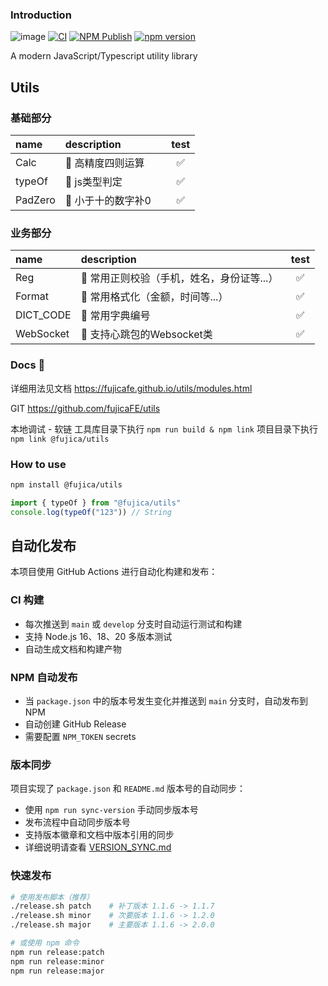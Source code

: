 ### Introduction

![image](https://img.shields.io/badge/Version-1.1.8-green.svg)
[![CI](https://github.com/fujicaFE/utils/actions/workflows/ci.yml/badge.svg)](https://github.com/fujicaFE/utils/actions/workflows/ci.yml)
[![NPM Publish](https://github.com/fujicaFE/utils/actions/workflows/publish-npm.yml/badge.svg)](https://github.com/fujicaFE/utils/actions/workflows/publish-npm.yml)
[![npm version](https://img.shields.io/npm/v/@fujica/utils.svg)](https://www.npmjs.com/package/@fujica/utils)

A modern JavaScript/Typescript utility library

## Utils

### 基础部分
|  name    |  description                    |   test    |
|:---------|:--------------------------------|:---------:|
|  Calc  | 📌 高精度四则运算 |  &nbsp;✅  |
|  typeOf  | 📌 js类型判定  |  &nbsp;✅  |
|  PadZero  | 📌 小于十的数字补0  |  &nbsp;✅  |

### 业务部分
|  name    |  description                    |   test    |
|:---------|:--------------------------------|:---------:|
|  Reg  | 📌 常用正则校验（手机，姓名，身份证等...） |  &nbsp;✅  |
|  Format  | 📌 常用格式化（金额，时间等...） |  &nbsp;✅  |
|  DICT_CODE  | 📌 常用字典编号 |  &nbsp;✅  |
|  WebSocket  | 📌 支持心跳包的Websocket类 |  &nbsp;✅  |

### Docs 📖

详细用法见文档 https://fujicafe.github.io/utils/modules.html

GIT https://github.com/fujicaFE/utils

本地调试 - 软链
工具库目录下执行 `npm run build & npm link`
项目目录下执行`npm link @fujica/utils`

### How to use

```bash
npm install @fujica/utils
```

```ts
import { typeOf } from "@fujica/utils"
console.log(typeOf("123")) // String
```

## 自动化发布

本项目使用 GitHub Actions 进行自动化构建和发布：

### CI 构建
- 每次推送到 `main` 或 `develop` 分支时自动运行测试和构建
- 支持 Node.js 16、18、20 多版本测试
- 自动生成文档和构建产物

### NPM 自动发布
- 当 `package.json` 中的版本号发生变化并推送到 `main` 分支时，自动发布到 NPM
- 自动创建 GitHub Release
- 需要配置 `NPM_TOKEN` secrets

### 版本同步
项目实现了 `package.json` 和 `README.md` 版本号的自动同步：
- 使用 `npm run sync-version` 手动同步版本号
- 发布流程中自动同步版本号  
- 支持版本徽章和文档中版本引用的同步
- 详细说明请查看 [VERSION_SYNC.md](./docs/VERSION_SYNC.md)

### 快速发布
```bash
# 使用发布脚本（推荐）
./release.sh patch    # 补丁版本 1.1.6 -> 1.1.7
./release.sh minor    # 次要版本 1.1.6 -> 1.2.0
./release.sh major    # 主要版本 1.1.6 -> 2.0.0

# 或使用 npm 命令
npm run release:patch
npm run release:minor
npm run release:major
```
